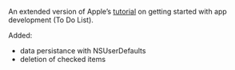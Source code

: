 An extended version of Apple’s [tutorial](https://developer.apple.com/library/ios/referencelibrary/GettingStarted/RoadMapiOS/index.html#//apple_ref/doc/uid/TP40011343-CH2-SW1) on getting started with app development (To Do List).

Added:
* data persistance with NSUserDefaults
* deletion of checked items